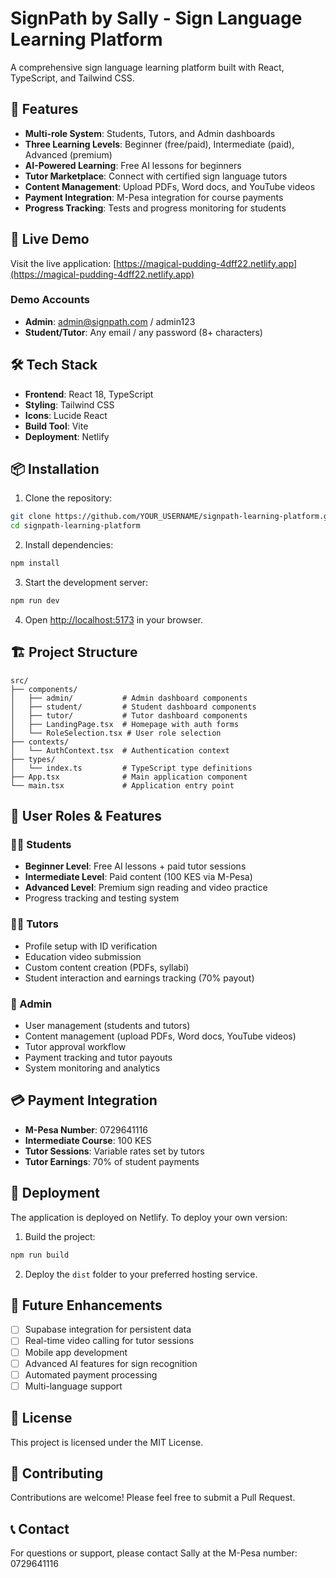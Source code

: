 # SignPath by Sally - Sign Language Learning Platform

A comprehensive sign language learning platform built with React, TypeScript, and Tailwind CSS.

## 🌟 Features

- **Multi-role System**: Students, Tutors, and Admin dashboards
- **Three Learning Levels**: Beginner (free/paid), Intermediate (paid), Advanced (premium)
- **AI-Powered Learning**: Free AI lessons for beginners
- **Tutor Marketplace**: Connect with certified sign language tutors
- **Content Management**: Upload PDFs, Word docs, and YouTube videos
- **Payment Integration**: M-Pesa integration for course payments
- **Progress Tracking**: Tests and progress monitoring for students

## 🚀 Live Demo

Visit the live application: [https://magical-pudding-4dff22.netlify.app](https://magical-pudding-4dff22.netlify.app)

### Demo Accounts
- **Admin**: admin@signpath.com / admin123
- **Student/Tutor**: Any email / any password (8+ characters)

## 🛠️ Tech Stack

- **Frontend**: React 18, TypeScript
- **Styling**: Tailwind CSS
- **Icons**: Lucide React
- **Build Tool**: Vite
- **Deployment**: Netlify

## 📦 Installation

1. Clone the repository:
```bash
git clone https://github.com/YOUR_USERNAME/signpath-learning-platform.git
cd signpath-learning-platform
```

2. Install dependencies:
```bash
npm install
```

3. Start the development server:
```bash
npm run dev
```

4. Open [http://localhost:5173](http://localhost:5173) in your browser.

## 🏗️ Project Structure

```
src/
├── components/
│   ├── admin/           # Admin dashboard components
│   ├── student/         # Student dashboard components
│   ├── tutor/           # Tutor dashboard components
│   ├── LandingPage.tsx  # Homepage with auth forms
│   └── RoleSelection.tsx # User role selection
├── contexts/
│   └── AuthContext.tsx  # Authentication context
├── types/
│   └── index.ts         # TypeScript type definitions
├── App.tsx              # Main application component
└── main.tsx             # Application entry point
```

## 🎯 User Roles & Features

### 👨‍🎓 Students
- **Beginner Level**: Free AI lessons + paid tutor sessions
- **Intermediate Level**: Paid content (100 KES via M-Pesa)
- **Advanced Level**: Premium sign reading and video practice
- Progress tracking and testing system

### 👨‍🏫 Tutors
- Profile setup with ID verification
- Education video submission
- Custom content creation (PDFs, syllabi)
- Student interaction and earnings tracking (70% payout)

### 🔐 Admin
- User management (students and tutors)
- Content management (upload PDFs, Word docs, YouTube videos)
- Tutor approval workflow
- Payment tracking and tutor payouts
- System monitoring and analytics

## 💳 Payment Integration

- **M-Pesa Number**: 0729641116
- **Intermediate Course**: 100 KES
- **Tutor Sessions**: Variable rates set by tutors
- **Tutor Earnings**: 70% of student payments

## 🚀 Deployment

The application is deployed on Netlify. To deploy your own version:

1. Build the project:
```bash
npm run build
```

2. Deploy the `dist` folder to your preferred hosting service.

## 🔮 Future Enhancements

- [ ] Supabase integration for persistent data
- [ ] Real-time video calling for tutor sessions
- [ ] Mobile app development
- [ ] Advanced AI features for sign recognition
- [ ] Automated payment processing
- [ ] Multi-language support

## 📄 License

This project is licensed under the MIT License.

## 👥 Contributing

Contributions are welcome! Please feel free to submit a Pull Request.

## 📞 Contact

For questions or support, please contact Sally at the M-Pesa number: 0729641116